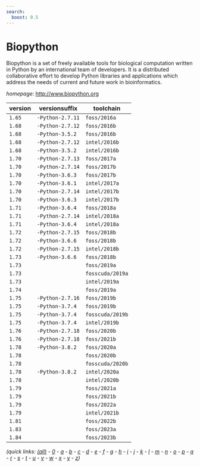 ```yaml
---
search:
  boost: 0.5
---
```

# Biopython

Biopython is a set of freely available tools for biological computation written in Python by an international team of developers. It is a distributed collaborative effort to develop Python libraries and applications which address the needs of current and future work in bioinformatics.

*homepage*: <http://www.biopython.org>

version | versionsuffix | toolchain
--------|---------------|----------
``1.65`` | ``-Python-2.7.11`` | ``foss/2016a``
``1.68`` | ``-Python-2.7.12`` | ``foss/2016b``
``1.68`` | ``-Python-3.5.2`` | ``foss/2016b``
``1.68`` | ``-Python-2.7.12`` | ``intel/2016b``
``1.68`` | ``-Python-3.5.2`` | ``intel/2016b``
``1.70`` | ``-Python-2.7.13`` | ``foss/2017a``
``1.70`` | ``-Python-2.7.14`` | ``foss/2017b``
``1.70`` | ``-Python-3.6.3`` | ``foss/2017b``
``1.70`` | ``-Python-3.6.1`` | ``intel/2017a``
``1.70`` | ``-Python-2.7.14`` | ``intel/2017b``
``1.70`` | ``-Python-3.6.3`` | ``intel/2017b``
``1.71`` | ``-Python-3.6.4`` | ``foss/2018a``
``1.71`` | ``-Python-2.7.14`` | ``intel/2018a``
``1.71`` | ``-Python-3.6.4`` | ``intel/2018a``
``1.72`` | ``-Python-2.7.15`` | ``foss/2018b``
``1.72`` | ``-Python-3.6.6`` | ``foss/2018b``
``1.72`` | ``-Python-2.7.15`` | ``intel/2018b``
``1.73`` | ``-Python-3.6.6`` | ``foss/2018b``
``1.73`` |  | ``foss/2019a``
``1.73`` |  | ``fosscuda/2019a``
``1.73`` |  | ``intel/2019a``
``1.74`` |  | ``foss/2019a``
``1.75`` | ``-Python-2.7.16`` | ``foss/2019b``
``1.75`` | ``-Python-3.7.4`` | ``foss/2019b``
``1.75`` | ``-Python-3.7.4`` | ``fosscuda/2019b``
``1.75`` | ``-Python-3.7.4`` | ``intel/2019b``
``1.76`` | ``-Python-2.7.18`` | ``foss/2020b``
``1.76`` | ``-Python-2.7.18`` | ``foss/2021b``
``1.78`` | ``-Python-3.8.2`` | ``foss/2020a``
``1.78`` |  | ``foss/2020b``
``1.78`` |  | ``fosscuda/2020b``
``1.78`` | ``-Python-3.8.2`` | ``intel/2020a``
``1.78`` |  | ``intel/2020b``
``1.79`` |  | ``foss/2021a``
``1.79`` |  | ``foss/2021b``
``1.79`` |  | ``foss/2022a``
``1.79`` |  | ``intel/2021b``
``1.81`` |  | ``foss/2022b``
``1.83`` |  | ``foss/2023a``
``1.84`` |  | ``foss/2023b``


*(quick links: [(all)](../index.md) - [0](../0/index.md) - [a](../a/index.md) - [b](../b/index.md) - [c](../c/index.md) - [d](../d/index.md) - [e](../e/index.md) - [f](../f/index.md) - [g](../g/index.md) - [h](../h/index.md) - [i](../i/index.md) - [j](../j/index.md) - [k](../k/index.md) - [l](../l/index.md) - [m](../m/index.md) - [n](../n/index.md) - [o](../o/index.md) - [p](../p/index.md) - [q](../q/index.md) - [r](../r/index.md) - [s](../s/index.md) - [t](../t/index.md) - [u](../u/index.md) - [v](../v/index.md) - [w](../w/index.md) - [x](../x/index.md) - [y](../y/index.md) - [z](../z/index.md))*

